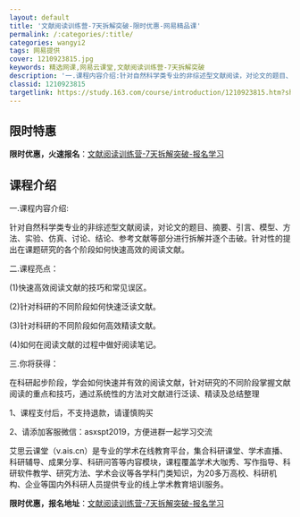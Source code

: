 ```yaml
---
layout: default
title: '文献阅读训练营-7天拆解突破-限时优惠-网易精品课'
permalink: /:categories/:title/
categories: wangyi2
tags: 网易提供
cover: 1210923815.jpg
keywords: 精选网课,网易云课堂,文献阅读训练营-7天拆解突破
description: '一.课程内容介绍:针对自然科学类专业的非综述型文献阅读，对论文的题目、摘要、引言、模型、方法、实验、仿真、讨论、结论、参'
classid: 1210923815
targetlink: https://study.163.com/course/introduction/1210923815.htm?share=1&shareId=1025206652&utm_campaign=share&utm_medium=iphoneShare&utm_source=&utm_u=1025206652
---
```


## 限时特惠

**限时优惠，火速报名**：[文献阅读训练营-7天拆解突破-报名学习](https://study.163.com/course/introduction/1210923815.htm?share=1&shareId=1025206652&utm_campaign=share&utm_medium=iphoneShare&utm_source=&utm_u=1025206652)

## 课程介绍

一.课程内容介绍:

针对自然科学类专业的非综述型文献阅读，对论文的题目、摘要、引言、模型、方法、实验、仿真、讨论、结论、参考文献等部分进行拆解并逐个击破。针对性的提出在课题研究的各个阶段如何快速高效的阅读文献。



二.课程亮点：

(1)快速高效阅读文献的技巧和常见误区。

(2)针对科研的不同阶段如何快速泛读文献。

(3)针对科研的不同阶段如何高效精读文献。

(4)如何在阅读文献的过程中做好阅读笔记。



三.你将获得：

在科研起步阶段，学会如何快速并有效的阅读文献，针对研究的不同阶段掌握文献阅读的重点和技巧，通过系统性的方法对文献进行泛读、精读及总结整理



1、课程支付后，不支持退款，请谨慎购买

2、请添加客服微信：asxspt2019，方便进群一起学习交流



艾思云课堂（v.ais.cn）是专业的学术在线教育平台，集合科研课堂、学术直播、科研辅导、成果分享、科研问答等内容模块，课程覆盖学术大咖秀、写作指导、科研软件教学、研究方法、学术会议等各学科门类知识，为20多万高校、科研机构、企业等国内外科研人员提供专业的线上学术教育培训服务。

**限时优惠，报名地址**：[文献阅读训练营-7天拆解突破-报名学习](https://study.163.com/course/introduction/1210923815.htm?share=1&shareId=1025206652&utm_campaign=share&utm_medium=iphoneShare&utm_source=&utm_u=1025206652)

